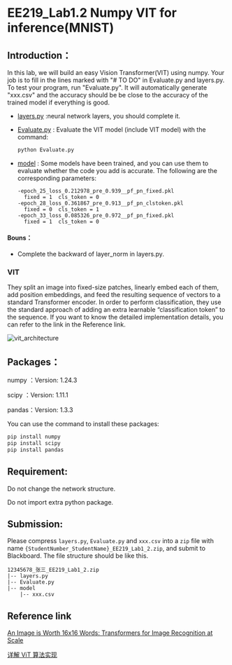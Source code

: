 # EE219_Lab1.2 Numpy VIT for inference(MNIST)
## Introduction：

In this lab, we will build an easy Vision Transformer(VIT) using numpy. Your job is to fill in the lines marked with "# TO DO" in Evaluate.py and layers.py. To test your program, run "Evaluate.py". It will automatically generate "xxx.csv" and the accuracy should be be close to the accuracy of the trained model if everything is good. 

+ [layers.py](https://github.com/gongyt1112/EE219_Lab/blob/main/lab0/layers.py) :neural network layers, you should complete it.

+ [Evaluate.py](https://github.com/gongyt1112/EE219_Lab/blob/main/lab0/Evaluate.py) : Evaluate the VIT model (include VIT model) with the command:

  ```python
  python Evaluate.py

+ [model](https://github.com/gongyt1112/EE219_Lab/tree/main/lab0/model) : Some models have been trained, and you can use them to evaluate whether the code you add is accurate. The following are the corresponding parameters:

  ```
  -epoch_25_loss_0.212978_pre_0.939__pf_pn_fixed.pkl
  	fixed = 1  cls_token = 0
  -epoch_28_loss_0.361867_pre_0.913__pf_pn_clstoken.pkl
  	fixed = 0  cls_token = 1
  -epoch_33_loss_0.085326_pre_0.972__pf_pn_fixed.pkl
  	fixed = 1  cls_token = 0
  ```

  

#### Bouns：

+ Complete the backward of layer_norm in layers.py.



### VIT

They split an image into fixed-size patches, linearly embed each of them, add position embeddings, and feed the resulting sequence of vectors to a standard Transformer encoder. In order to perform classification, they use the standard approach of adding an extra learnable “classification token” to the sequence. If you want to know the detailed implementation details, you can refer to the link in the Reference link.



![vit_architecture](readme_img/vit_architecture.jpg)



## Packages：

numpy ：Version: 1.24.3

scipy ：Version: 1.11.1

pandas：Version: 1.3.3

You can use the command to install these packages:

```python
pip install numpy
pip install scipy
pip install pandas
```

## Requirement:

Do not change the network structure.

Do not import extra python package.

## Submission:

Please compress `layers.py`, `Evaluate.py` and `xxx.csv` into a `zip` file with name `{StudentNumber_StudentName}_EE219_Lab1_2.zip`, and submit to Blackboard. The file structure should be like this.

```
12345678_张三_EE219_Lab1_2.zip
|-- layers.py
|-- Evaluate.py
|-- model
 	|-- xxx.csv
```



## Reference link

[An Image is Worth 16x16 Words: Transformers for Image Recognition at Scale](https://arxiv.org/pdf/2010.11929.pdf)

[详解 ViT 算法实现](https://zhuanlan.zhihu.com/p/517869710)

